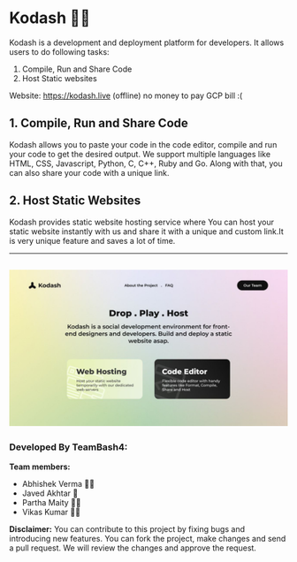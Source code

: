 # Kodash 👨‍💻
Kodash is a development and deployment platform for developers. It allows users to do following tasks:
1. Compile, Run and Share Code
2. Host Static websites

Website: https://kodash.live (offline) no money to pay GCP bill :(

## 1. Compile, Run and Share Code
Kodash allows you to paste your code in the code editor, compile and run your code to get the desired output. We support multiple languages like HTML, CSS, Javascript, Python, C, C++, Ruby and Go. Along with that, you can also share your code with a unique link.

## 2. Host Static Websites
Kodash provides static website hosting service where  You can host your static website instantly with us and share it with a unique and custom link.It is very unique feature and saves a lot of time.

---
![](https://raw.githubusercontent.com/TeamBash4/Kodash/main/kodash.jpg)
---

### Developed By TeamBash4:
**Team members:**
- Abhishek Verma 👨‍💻
- Javed Akhtar 🎨
- Partha Maity 👨‍💻
- Vikas Kumar 👨‍💻

**Disclaimer:**  You can contribute to this project by fixing bugs and introducing new features. You can fork the project, make changes and send a pull request. We will review the changes and approve the request.
